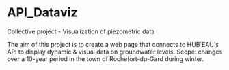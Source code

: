  # API_Dataviz
Collective project - Visualization of piezometric data

The aim of this project is to create a web page that connects to HUB'EAU's API to display dynamic & visual data on groundwater levels. 
Scope: changes over a 10-year period in the town of Rochefort-du-Gard during winter.